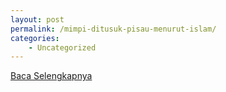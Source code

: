 ```yaml
---
layout: post
permalink: /mimpi-ditusuk-pisau-menurut-islam/
categories:
    - Uncategorized
---
```


[Baca Selengkapnya](/08)